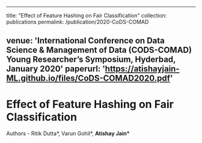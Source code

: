 
---
title: "Effect of Feature Hashing on Fair Classification"
collection: publications
permalink: /publication/2020-CoDS-COMAD

venue: 'International Conference on Data Science & Management of Data (CODS-COMAD)<br/>
Young Researcher’s Symposium, Hyderbad, January 2020'
paperurl: 'https://atishayjain-ML.github.io/files/CoDS-COMAD2020.pdf'
---
Effect of Feature Hashing on Fair Classification
======
Authors - Ritik Dutta\*, Varun Gohil\*, <strong>Atishay Jain\*</strong> <br/>

